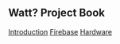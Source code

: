 ## Watt? Project Book

[Introduction]("Introduction/Introduction.md")
[Firebase](Firebase/WattDatabase/WattDatabase.md)
[Hardware](Hardware/Introduction/Introduction.md)